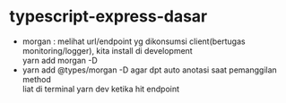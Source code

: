 # typescript-express-dasar
<ul>
    <li>morgan : melihat url/endpoint yg dikonsumsi client(bertugas monitoring/logger), kita install di development<br>
    yarn add morgan -D
    </li>
    <li>yarn add @types/morgan -D agar dpt auto anotasi saat pemanggilan method <br> liat di terminal yarn dev ketika hit endpoint</li>
</ul>